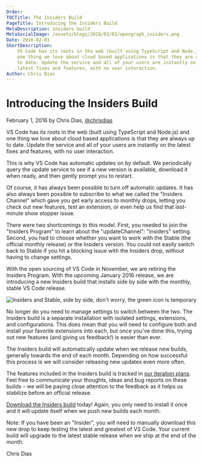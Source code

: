 ```yaml
---
Order:
TOCTitle: The Insiders Build
PageTitle: Introducing the Insiders Build
MetaDescription: insiders build
MetaSocialImage: /assets/blogs/2016/02/01/opengraph_insiders.png
Date: 2016-02-01
ShortDescription:
    VS Code has its roots in the web (built using TypeScript and Node.js) and
    one thing we love about cloud based applications is that they are always up
    to date. Update the service and all of your users are instantly on the
    latest fixes and features, with no user interaction.
Author: Chris Dias
---
```


# Introducing the Insiders Build

February 1, 2016 by Chris Dias, [@chrisdias](https://twitter.com/chrisdias)

VS Code has its roots in the web (built using TypeScript and Node.js) and one
thing we love about cloud based applications is that they are always up to date.
Update the service and all of your users are instantly on the latest fixes and
features, with no user interaction.

This is why VS Code has automatic updates on by default. We periodically query
the update service to see if a new version is available, download it when ready,
and then gently prompt you to restart.

Of course, it has always been possible to turn off automatic updates. It has
also always been possible to subscribe to what we called the "Insiders Channel"
which gave you get early access to monthly drops, letting you check out new
features, test an extension, or even help us find that last-minute show stopper
issue.

There were two shortcomings to this model. First, you needed to join the
"Insiders Program" to learn about the "updateChannel": "insiders" setting.
Second, you had to choose whether you want to work with the Stable (the official
monthly release) or the Insiders version. You could not easily switch back to
Stable if you hit a blocking issue with the Insiders drop, without having to
change settings.

With the open sourcing of VS Code in November, we are retiring the Insiders
Program. With the upcoming January 2016 release, we are introducing a new
Insiders build that installs side by side with the monthly, stable VS Code
release.

![Insiders and Stable, side by side, don't worry, the green icon is temporary](insiders_build_icon.png)

No longer do you need to manage settings to switch between the two. The Insiders
build is a separate installation with isolated settings, extensions, and
configurations. This does mean that you will need to configure both and install
your favorite extensions into each, but once you’ve done this, trying out new
features (and giving us feedback!) is easier than ever.

The Insiders build will automatically update when we release new builds,
generally towards the end of each month. Depending on how successful this
process is we will consider releasing new updates even more often.

The features included in the Insiders build is tracked in
[our iteration plans](https://github.com/microsoft/vscode/issues?utf8=%E2%9C%93&q=label%3Aiteration-plan+).
Feel free to communicate your thoughts, ideas and bug reports on these builds –
we will be paying close attention to the feedback as it helps us stabilize
before an official release.

[Download the Insiders build](/insiders) today! Again, you only need to install
it once and it will update itself when we push new builds each month.

Note: If you have been an "Insider", you will need to manually download this new
drop to keep testing the latest and greatest of VS Code. Your current build will
upgrade to the latest stable release when we ship at the end of the month.

Chris Dias
